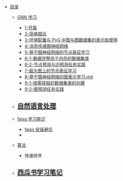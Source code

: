 - [目录](README.md)
  - [GNN 学习](/)
    - [1-开篇](GNN学习/1-开篇.md)
    - [2-简单图论](GNN学习/2-简单图论.md)
    - [3-环境配置与 PyG 中图与图数据集的表示和使用](GNN学习/3-环境配置与PyG库.md)
    - [4-消息传递图神经网络](GNN学习/4-消息传递图神经网络.md)
    - [5-基于图神经网络的节点表征学习](GNN学习/5-基于图神经网络的节点表征学习.md)
    - [6-1-数据完整存于内存的数据集类](GNN学习/6-1-数据完整存于内存的数据集类.md)
    - [6-2-节点预测与边预测任务实践](GNN学习/6-2-节点预测与边预测任务实践.md)
    - [7-超大图上的节点表征学习](GNN学习/7-超大图上的节点表征学习.md)
    - [8-基于图神经网络的图表示学习.md](GNN学习/8-基于图神经网络的图表示学习.md)
    - [9-1-按需获取的数据集类的创建](GNN学习/9-1-按需获取的数据集类的创建.md)
    - [9-2-图预测任务实践](GNN学习/9-2-图预测任务实践.md)
  - [自然语言处理]()
    -
  - [faiss 学习笔记]()
    - [faiss 安装避坑](miscellaneous/faiss安装避坑.md)
    -
  - [算法]()

    - 快速排序

  - [西瓜书学习笔记]()
    - 
